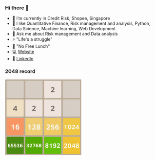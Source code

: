### Hi there 👋

- 🔭 I’m currently in Credit Risk, Shopee, Singapore
- 🌱 I like Quantitative Finance, Risk management and analysis, Python, Data Science, Machine learning, Web Development
- 💬 Ask me about Risk management and Data analysis
- ⚡ "Life's a struggle"
- 🍜 "No Free Lunch"
- 💻 [Website](https://shiqingqi.no/author/1)
- 🏹 [LinkedIn](https://www.linkedin.com/in/shiqingqi/)

### 2048 record
<img src="https://github.com/nightttt7/nightttt7/blob/master/2048.jpg?raw=true" width="250">
